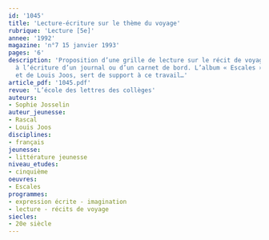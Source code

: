 ```yaml
---
id: '1045'
title: 'Lecture-écriture sur le thème du voyage'
rubrique: 'Lecture [5e]'
annee: '1992'
magazine: 'n°7 15 janvier 1993'
pages: '6'
description: 'Proposition d’une grille de lecture sur le récit de voyage, menant
  à l’écriture d’un journal ou d’un carnet de bord. L’album « Escales », de Rascal
  et de Louis Joos, sert de support à ce travail…'
article_pdf: '1045.pdf'
revue: 'L’école des lettres des collèges'
auteurs:
- Sophie Josselin
auteur_jeunesse:
- Rascal
- Louis Joos
disciplines:
- français
jeunesse:
- littérature jeunesse
niveau_etudes:
- cinquième
oeuvres:
- Escales
programmes:
- expression écrite - imagination
- lecture - récits de voyage
siecles:
- 20e siècle
---
```

